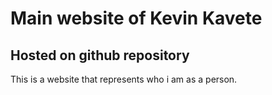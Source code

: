# Main website of Kevin Kavete

<h2>Hosted on github repository</h2>

<p>This is a website that represents who i am as a person.</p>
